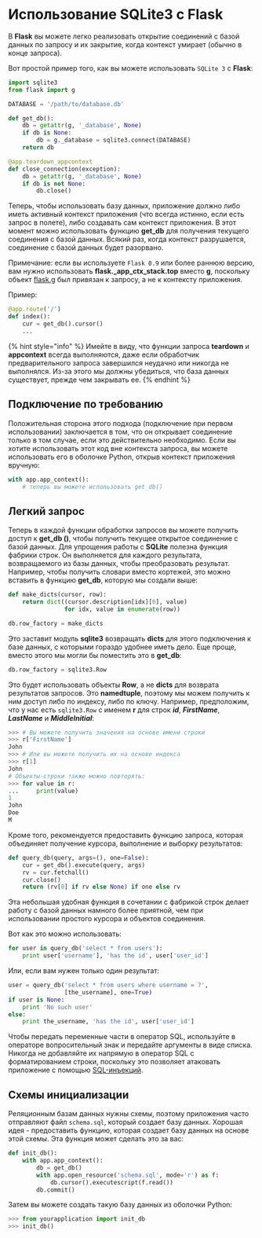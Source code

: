 # Использование SQLite3 с Flask

В **Flask** вы можете легко реализовать открытие соединений с базой данных по запросу и их закрытие, когда контекст умирает (обычно в конце запроса).

Вот простой пример того, как вы можете использовать `SQLite 3` с **Flask**:

```python
import sqlite3
from flask import g

DATABASE = '/path/to/database.db'

def get_db():
    db = getattr(g, '_database', None)
    if db is None:
        db = g._database = sqlite3.connect(DATABASE)
    return db

@app.teardown_appcontext
def close_connection(exception):
    db = getattr(g, '_database', None)
    if db is not None:
        db.close()
```

Теперь, чтобы использовать базу данных, приложение должно либо иметь активный контекст приложения (что всегда истинно, если есть запрос в полете), либо создавать сам контекст приложения. В этот момент можно использовать функцию **get\_db** для получения текущего соединения с базой данных. Всякий раз, когда контекст разрушается, соединение с базой данных будет разорвано.

Примечание: если вы используете `Flask 0.9` или более раннюю версию, вам нужно использовать **flask.\_app\_ctx\_stack.top** вместо **g**, поскольку объект [flask.g](../api-dokumentaciya-flask/globalnyi-obekt-prilozheniya-flask.md#flask-g) был привязан к запросу, а не к контексту приложения.

Пример:

```python
@app.route('/')
def index():
    cur = get_db().cursor()
    ...
```

{% hint style="info" %}
Имейте в виду, что функции запроса **teardown** и **appcontext** всегда выполняются, даже если обработчик предварительного запроса завершился неудачно или никогда не выполнялся. Из-за этого мы должны убедиться, что база данных существует, прежде чем закрывать ее.
{% endhint %}

## Подключение по требованию

Положительная сторона этого подхода (подключение при первом использовании) заключается в том, что он открывает соединение только в том случае, если это действительно необходимо. Если вы хотите использовать этот код вне контекста запроса, вы можете использовать его в оболочке Python, открыв контекст приложения вручную:

```python
with app.app_context():
    # теперь вы можете использовать get_db()
```

## Легкий запрос

Теперь в каждой функции обработки запросов вы можете получить доступ к **get\_db ()**, чтобы получить текущее открытое соединение с базой данных. Для упрощения работы с **SQLite** полезна функция фабрики строк. Он выполняется для каждого результата, возвращаемого из базы данных, чтобы преобразовать результат. Например, чтобы получить словари вместо кортежей, это можно вставить в функцию **get\_db**, которую мы создали выше:

```python
def make_dicts(cursor, row):
    return dict((cursor.description[idx][0], value)
                for idx, value in enumerate(row))

db.row_factory = make_dicts
```

Это заставит модуль **sqlite3** возвращать **dicts** для этого подключения к базе данных, с которыми гораздо удобнее иметь дело. Еще проще, вместо этого мы могли бы поместить это в **get\_db**:

```python
db.row_factory = sqlite3.Row
```

Это будет использовать объекты **Row**, а не **dicts** для возврата результатов запросов. Это **namedtuple**, поэтому мы можем получить к ним доступ либо по индексу, либо по ключу. Например, предположим, что у нас есть `sqlite3.Row` с именем **r** для строк _**id**_, _**FirstName**_, _**LastName**_ и _**MiddleInitial**_:

```python
>>> # Вы можете получить значения на основе имени строки
>>> r['FirstName']
John
>>> # Или вы можете получить их на основе индекса
>>> r[1]
John
# Объекты-строки также можно повторять:
>>> for value in r:
...     print(value)
1
John
Doe
M
```

Кроме того, рекомендуется предоставить функцию запроса, которая объединяет получение курсора, выполнение и выборку результатов:

```python
def query_db(query, args=(), one=False):
    cur = get_db().execute(query, args)
    rv = cur.fetchall()
    cur.close()
    return (rv[0] if rv else None) if one else rv
```

Эта небольшая удобная функция в сочетании с фабрикой строк делает работу с базой данных намного более приятной, чем при использовании простого курсора и объектов соединения.

Вот как это можно использовать:

```python
for user in query_db('select * from users'):
    print user['username'], 'has the id', user['user_id']
```

Или, если вам нужен только один результат:

```python
user = query_db('select * from users where username = ?',
                [the_username], one=True)
if user is None:
    print 'No such user'
else:
    print the_username, 'has the id', user['user_id']
```

Чтобы передать переменные части в оператор SQL, используйте в операторе вопросительный знак и передайте аргументы в виде списка. Никогда не добавляйте их напрямую в оператор SQL с форматированием строки, поскольку это позволяет атаковать приложение с помощью [SQL-инъекций](https://en.wikipedia.org/wiki/SQL\_injection).

## Схемы инициализации

Реляционным базам данных нужны схемы, поэтому приложения часто отправляют файл `schema.sql`, который создает базу данных. Хорошая идея - предоставить функцию, которая создает базу данных на основе этой схемы. Эта функция может сделать это за вас:

```python
def init_db():
    with app.app_context():
        db = get_db()
        with app.open_resource('schema.sql', mode='r') as f:
            db.cursor().executescript(f.read())
        db.commit()
```

Затем вы можете создать такую базу данных из оболочки Python:

```python
>>> from yourapplication import init_db
>>> init_db()
```
